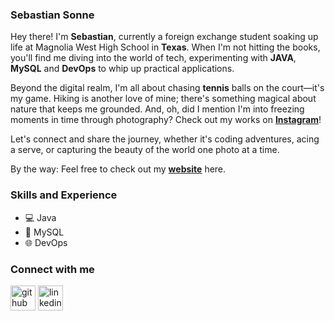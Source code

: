 ### Sebastian Sonne

Hey there! I'm **Sebastian**, currently a foreign exchange student soaking up life at Magnolia West High School in **Texas**. When I'm not hitting the books, you'll find me diving into the world of tech, experimenting with **JAVA**, **MySQL** and **DevOps** to whip up practical applications.

Beyond the digital realm, I'm all about chasing **tennis** balls on the court—it's my game. Hiking is another love of mine; there's something magical about nature that keeps me grounded. And, oh, did I mention I'm into freezing moments in time through photography? Check out my works on **[Instagram](www.instagram.com/sebastian._.sonne)**!

Let's connect and share the journey, whether it's coding adventures, acing a serve, or capturing the beauty of the world one photo at a time.

By the way: Feel free to check out my **[website](https://sebastian-sonne.github.io)** here.

### Skills and Experience
* 💻 Java
* 💾 MySQL
* 🌐 DevOps

### Connect with me
[<img src='https://cdn.jsdelivr.net/npm/simple-icons@3.0.1/icons/github.svg' alt='github' height='40'>](https://github.com/Sebastian-Sonne)  [<img src='https://cdn.jsdelivr.net/npm/simple-icons@3.0.1/icons/linkedin.svg' alt='linkedin' height='40'>](https://www.linkedin.com/in/sebastian-sonne/)  

